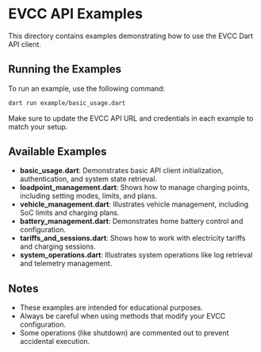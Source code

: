 # EVCC API Examples

This directory contains examples demonstrating how to use the EVCC Dart API client.

## Running the Examples

To run an example, use the following command:

```bash
dart run example/basic_usage.dart
```

Make sure to update the EVCC API URL and credentials in each example to match your setup.

## Available Examples

- **basic_usage.dart**: Demonstrates basic API client initialization, authentication, and system state retrieval.
- **loadpoint_management.dart**: Shows how to manage charging points, including setting modes, limits, and plans.
- **vehicle_management.dart**: Illustrates vehicle management, including SoC limits and charging plans.
- **battery_management.dart**: Demonstrates home battery control and configuration.
- **tariffs_and_sessions.dart**: Shows how to work with electricity tariffs and charging sessions.
- **system_operations.dart**: Illustrates system operations like log retrieval and telemetry management.

## Notes

- These examples are intended for educational purposes.
- Always be careful when using methods that modify your EVCC configuration.
- Some operations (like shutdown) are commented out to prevent accidental execution.
